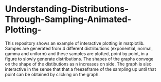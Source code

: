 # Understanding-Distributions-Through-Sampling-Animated-Plotting-

This repository shows an example of interactive plotting in matplotlib. Sampes are generated from 4 different distributions (exponential, normal, gamma and uniform) and these samples are plotted, point by point, in a figure to slowly generate distributions. The shapes 
of the graphs convege on the shape of the distibutions as n increases on side. The graph is also interactive in the sense that that a freezeframe of the sampling up until that point can be obtained by clicking on the graph.
